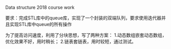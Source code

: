 
Data structure 2018 course work

要求：完成STL库中的queue库，实现了一个封装的双端队列，要求使用迭代器并且实现STL库中queue的所有操作

为了提高访问速度，利用了分块思想，写了两种方案：
1.动态数组嵌套动态数组，优化效果不好，用时稍长；
2.链表套链表，用时较短，通过测试。


